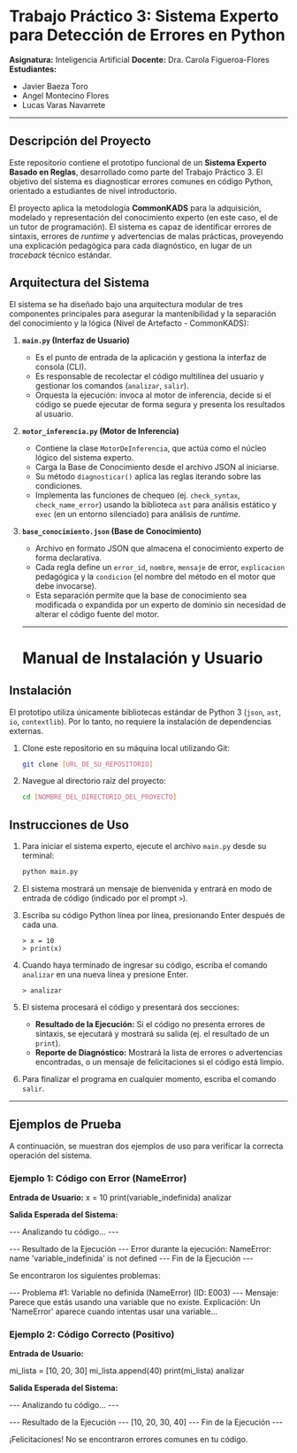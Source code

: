 # Trabajo Práctico 3: Sistema Experto para Detección de Errores en Python
**Asignatura:** Inteligencia Artificial
**Docente:** Dra. Carola Figueroa-Flores
**Estudiantes:**
* Javier Baeza Toro
* Angel Montecino Flores
* Lucas Varas Navarrete

---

## Descripción del Proyecto

Este repositorio contiene el prototipo funcional de un **Sistema Experto Basado en Reglas**, desarrollado como parte del Trabajo Práctico 3. El objetivo del sistema es diagnosticar errores comunes en código Python, orientado a estudiantes de nivel introductorio.

El proyecto aplica la metodología **CommonKADS** para la adquisición, modelado y representación del conocimiento experto (en este caso, el de un tutor de programación). El sistema es capaz de identificar errores de sintaxis, errores de *runtime* y advertencias de malas prácticas, proveyendo una explicación pedagógica para cada diagnóstico, en lugar de un *traceback* técnico estándar.

## Arquitectura del Sistema

El sistema se ha diseñado bajo una arquitectura modular de tres componentes principales para asegurar la mantenibilidad y la separación del conocimiento y la lógica (Nivel de Artefacto - CommonKADS):

1.  **`main.py` (Interfaz de Usuario)**
    * Es el punto de entrada de la aplicación y gestiona la interfaz de consola (CLI).
    * Es responsable de recolectar el código multilínea del usuario y gestionar los comandos (`analizar`, `salir`).
    * Orquesta la ejecución: invoca al motor de inferencia, decide si el código se puede ejecutar de forma segura y presenta los resultados al usuario.

2.  **`motor_inferencia.py` (Motor de Inferencia)**
    * Contiene la clase `MotorDeInferencia`, que actúa como el núcleo lógico del sistema experto.
    * Carga la Base de Conocimiento desde el archivo JSON al iniciarse.
    * Su método `diagnosticar()` aplica las reglas iterando sobre las condiciones.
    * Implementa las funciones de chequeo (ej. `check_syntax`, `check_name_error`) usando la biblioteca `ast` para análisis estático y `exec` (en un entorno silenciado) para análisis de *runtime*.

3.  **`base_conocimiento.json` (Base de Conocimiento)**
    * Archivo en formato JSON que almacena el conocimiento experto de forma declarativa.
    * Cada regla define un `error_id`, `nombre`, `mensaje` de error, `explicacion` pedagógica y la `condicion` (el nombre del método en el motor que debe invocarse).
    * Esta separación permite que la base de conocimiento sea modificada o expandida por un experto de dominio sin necesidad de alterar el código fuente del motor.
  
    ---

    # Manual de Instalación y Usuario

## Instalación

El prototipo utiliza únicamente bibliotecas estándar de Python 3 (`json`, `ast`, `io`, `contextlib`). Por lo tanto, no requiere la instalación de dependencias externas.

1.  Clone este repositorio en su máquina local utilizando Git:
    ```bash
    git clone [URL_DE_SU_REPOSITORIO]
    ```
2.  Navegue al directorio raíz del proyecto:
    ```bash
    cd [NOMBRE_DEL_DIRECTORIO_DEL_PROYECTO]
    ```

## Instrucciones de Uso

1.  Para iniciar el sistema experto, ejecute el archivo `main.py` desde su terminal:
    ```bash
    python main.py
    ```
2.  El sistema mostrará un mensaje de bienvenida y entrará en modo de entrada de código (indicado por el prompt `>`).
3.  Escriba su código Python línea por línea, presionando Enter después de cada una.
    ```
    > x = 10
    > print(x)
    ```
4.  Cuando haya terminado de ingresar su código, escriba el comando `analizar` en una nueva línea y presione Enter.
    ```
    > analizar
    ```
5.  El sistema procesará el código y presentará dos secciones:
    * **Resultado de la Ejecución:** Si el código no presenta errores de sintaxis, se ejecutará y mostrará su salida (ej. el resultado de un `print`).
    * **Reporte de Diagnóstico:** Mostrará la lista de errores o advertencias encontradas, o un mensaje de felicitaciones si el código está limpio.

6.  Para finalizar el programa en cualquier momento, escriba el comando `salir`.

---

## Ejemplos de Prueba

A continuación, se muestran dos ejemplos de uso para verificar la correcta operación del sistema.

### Ejemplo 1: Código con Error (NameError)

**Entrada de Usuario:**
x = 10 print(variable_indefinida) analizar


**Salida Esperada del Sistema:**

--- Analizando tu código... ---

--- Resultado de la Ejecución --- Error durante la ejecución: NameError: name 'variable_indefinida' is not defined --- Fin de la Ejecución ---

Se encontraron los siguientes problemas:

--- Problema #1: Variable no definida (NameError) (ID: E003) --- Mensaje: Parece que estás usando una variable que no existe. Explicación: Un 'NameError' aparece cuando intentas usar una variable...


### Ejemplo 2: Código Correcto (Positivo)

**Entrada de Usuario:**

mi_lista = [10, 20, 30] mi_lista.append(40) print(mi_lista) analizar

**Salida Esperada del Sistema:**

--- Analizando tu código... ---

--- Resultado de la Ejecución --- [10, 20, 30, 40] --- Fin de la Ejecución ---

¡Felicitaciones! No se encontraron errores comunes en tu código.

